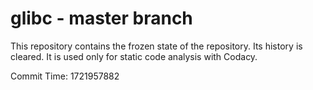 # glibc - master branch

This repository contains the frozen state of the repository.
Its history is cleared. It is used only for static code
analysis with Codacy.

Commit Time: 1721957882